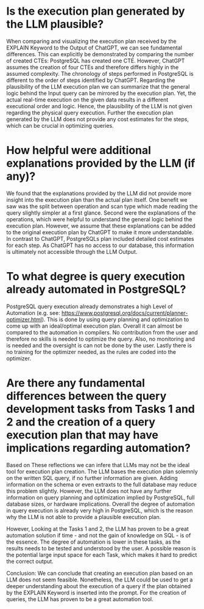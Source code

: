# Is the execution plan generated by the LLM plausible?
When comparing and visualizing the execution plan received by the EXPLAIN Keyword to the Output of ChatGPT, we can see fundamental differences.
This can explicitly be demonstrated by comparing the number of created CTEs: PostgreSQL has created one CTE.
However, ChatGPT assumes the creation of four CTEs and therefore differs highly in the assumed complexity.
The chronology of steps performed in PostgreSQL is different to the order of steps identified by ChatGPT.
Regarding the plausibility of the LLM execution plan we can summarize that the general logic behind the Input query can be mirrored by the execution plan.
Yet, the actual real-time execution on the given data results in a different executional order and logic.
Hence, the plausibility of the LLM is not given regarding the physical query execution.
Further the execution plan generated by the LLM does not provide any cost estimates for the steps, which can be crucial in optimizing queries.

# How helpful were additional explanations provided by the LLM (if any)?
We found that the explanations provided by the LLM did not provide more insight into the execution plan than the actual plan itself.
One benefit we saw was the split between operation and scan type which made reading the query slightly simpler at a first glance.
Second were the explanations of the operations, which were helpful to understand the general logic behind the execution plan.
However, we assume that these explanations can be added to the original execution plan by ChatGPT to make it more understandable.
In contrast to ChatGPT, PostgreSQLs plan included detailed cost estimates for each step.
As ChatGPT has no access to our database, this information is ultimately not accessible through the LLM Output.


# To what degree is query execution already automated in PostgreSQL?
PostgreSQL query execution already demonstrates a high Level of Automation (e.g. see: https://www.postgresql.org/docs/current/planner-optimizer.html).
This is done by using query planning and optimization to come up with an ideal/optimal execution plan.
Overall it can almost be compared to the automation in compilers.
No contribution from the user and therefore no skills is needed to optimize the query.
Also, no monitoring and is needed and the oversight is can not be done by the user.
Lastly there is no training for the optimizer needed, as the rules are coded into the optimizer.


# Are there any fundamental differences between the query development tasks from Tasks 1 and 2 and the creation of a query execution plan that may have implications regarding automation?

Based on These reflections we can infere that LLMs may not be the ideal tool for execution plan creation.
The LLM bases the execution plan solemnly on the written SQL query, if no further information are given.
Adding information on the schema or even extraxts to the full database may reduce this problem slightly.
However, the LLM does not have any further information on query planning and optimization implied by PostgreSQL, full database sizes, or hardware implications.
Overall the degree of automation in query execution is already very high in PostgreSQL, which is the reason why the LLM is not able to provide a plausible execution plan.

However, Looking at the Tasks 1 and 2, the LLM has proven to be a great automation solution if time - and not the gain of knowledge on SQL - is of the essence.
The degree of automation is lower in these tasks, as the results needs to be tested and understood by the user.
A possible reason is the potential large input space for each Task, which makes it hard to predict the correct output.


Conclusion:
We can conclude that creating an execution plan based on an LLM does not seem feasible.
Nonetheless, the LLM could be used to get a deeper understanding about the execution of a query if the plan obtained by the EXPLAIN Keyword is inserted into the prompt. 
For the creation of queries, the LLM has proven to be a great automation tool.